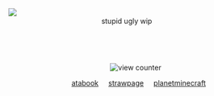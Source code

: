 
<img align="left"  src="https://live.staticflickr.com/65535/54825544368_fd4a277717_n.jpg">
‎<div align="center"> ‎   stupid ugly wip‎ ‎ ‎ ‎ ‎ ‎ ‎ ‎ ‎ ‎ ‎ 


‎ 
‎ 



<div align="center">
‎ 

  ![view counter](https://komarev.com/ghpvc/?username=ha11owseve&label=🧵-views&color=08ccc9&style=plastic") 

‎ ‎ ‎ [atabook](https://ha11owseve.atabook.org)
‎ ‎ ‎ ‎ [strawpage](https://ha11owseve.straw.page)
‎ ‎ ‎ ‎ [planetminecraft](https://www.planetminecraft.com/member/ha11owseve)

